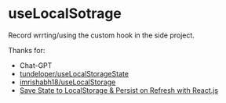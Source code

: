 # useLocalSotrage

Record wrrting/using the custom hook in the side project.

Thanks for:

- Chat-GPT 
- [tundeloper/useLocalStorageState](https://github.com/tundeloper/useLocalStorageState)  
- [imrishabh18/useLocalStorage](https://github.com/imrishabh18/useLocalStorage)
- [Save State to LocalStorage & Persist on Refresh with React.js](https://www.youtube.com/watch?v=rWfhwW9forg)
